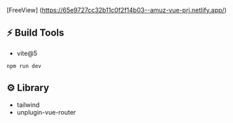 [FreeView] (https://65e9727cc32b11c0f2f14b03--amuz-vue-prj.netlify.app/)

## ⚡️ Build Tools
- vite@5
```ruby
npm run dev
```
## ⚙️ Library
- tailwind
- unplugin-vue-router

